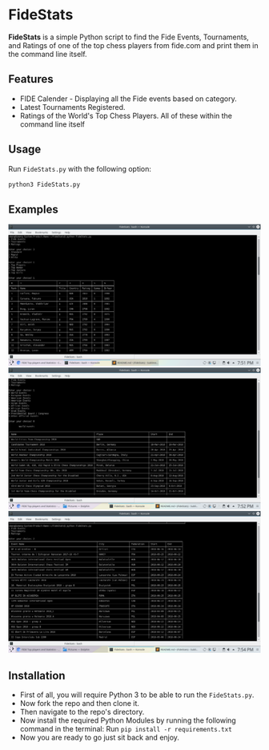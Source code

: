 # FideStats
**FideStats** is a simple Python script to find the Fide Events, Tournaments, and Ratings of one of the top chess players from fide.com and print them in the command line itself.

## Features
* FIDE Calender - Displaying all the Fide events based on category.
* Latest Tournaments Registered.
* Ratings of the World's Top Chess Players.
 All of these within the command line itself

## Usage
Run `FideStats.py` with the following option:

``` python
python3 FideStats.py
```

## Examples

 ![alt text](https://github.com/ugtan/FideStats/raw/master/images/example.png "Example 1")
 ![alt text](https://github.com/ugtan/FideStats/raw/master/images/example2.png "Example 2")
 ![alt text](https://github.com/ugtan/FideStats/raw/master/images/example3.png "Example 3")


## Installation

* First of all, you will require Python 3 to be able to run the `FideStats.py`.
* Now fork the repo and then clone it.
* Then navigate to the repo's directory.
* Now install the required Python Modules by running the following command in the terminal:
Run ``` pip install -r requirements.txt ```
* Now you are ready to go just sit back and enjoy.
